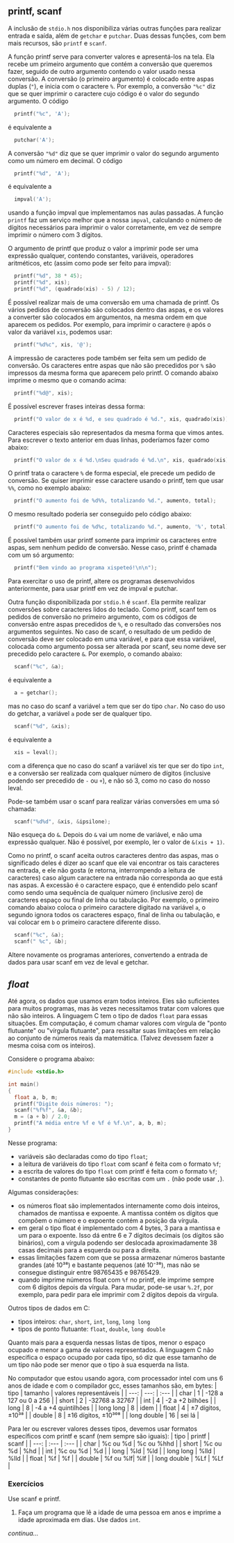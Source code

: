 ## printf, scanf

A inclusão de `stdio.h` nos disponibiliza várias outras funções para realizar entrada e saída, além de `getchar` e `putchar`. Duas dessas funções, com bem mais recursos, são `printf` e `scanf`.

A função printf serve para converter valores e apresentá-los na tela.
Ela recebe um primeiro argumento que contém a conversão que queremos fazer, seguido de outro argumento contendo o valor usado nessa conversão. A conversão (o primeiro argumento) é colocado entre aspas duplas (`"`), e inicia com o caractere `%`.
Por exemplo, a conversão `"%c"` diz que se quer imprimir o caractere cujo código é o valor do segundo argumento. 
O código
```c
  printf("%c", 'A');
```
é equivalente a
```c
  putchar('A');
```
A conversão `"%d"` diz que se quer imprimir o valor do segundo argumento como um número em decimal. 
O código
```c
  printf("%d", 'A');
```
é equivalente a
```c
  impval('A');
```
usando a função impval que implementamos nas aulas passadas. A função `printf` faz um serviço melhor que a nossa `impval`, calculando o número de dígitos necessários para imprimir o valor corretamente, em vez de sempre imprimir o número com 3 dígitos.

O argumento de printf que produz o valor a imprimir pode ser uma expressão qualquer, contendo constantes, variáveis, operadores aritméticos, etc (assim como pode ser feito para impval):
```c
  printf("%d", 38 * 45);
  printf("%d", xis);
  printf("%d", (quadrado(xis) - 5) / 12);
```

É possível realizar mais de uma conversão em uma chamada de printf. Os vários pedidos de conversão são colocados dentro das aspas, e os valores a converter são colocados em argumentos, na mesma ordem em que aparecem os pedidos. Por exemplo, para imprimir o caractere `@` após o valor da variável `xis`, podemos usar:
```c
  printf("%d%c", xis, '@');
```

A impressão de caracteres pode também ser feita sem um pedido de conversão. Os caracteres entre aspas que não são precedidos por `%` são impressos da mesma forma que aparecem pelo printf. O comando abaixo imprime o mesmo que o comando acima:
```c
  printf("%d@", xis);
```

É possível escrever frases inteiras dessa forma:
```c
  printf("O valor de x é %d, e seu quadrado é %d.", xis, quadrado(xis));
```

Caracteres especiais são representados da mesma forma que vimos antes. Para escrever o texto anterior em duas linhas, poderíamos fazer como abaixo:
```c
  printf("O valor de x é %d.\nSeu quadrado é %d.\n", xis, quadrado(xis));
```
O printf trata o caractere `%` de forma especial, ele precede um pedido de conversão. Se quiser imprimir esse caractere usando o printf, tem que usar `%%`, como no exemplo abaixo:
```c
  printf("O aumento foi de %d%%, totalizando %d.", aumento, total);
```
O mesmo resultado poderia ser conseguido pelo código abaixo:
```c
  printf("O aumento foi de %d%c, totalizando %d.", aumento, '%', total);
```
É possível também usar printf somente para imprimir os caracteres entre aspas, sem nenhum pedido de conversão. Nesse caso, printf é chamada com um só argumento:
```c
  printf("Bem vindo ao programa xispeteó!\n\n");
```

Para exercitar o uso de printf, altere os programas desenvolvidos anteriormente, para usar printf em vez de impval e putchar.

Outra função disponibilizada por `stdio.h` é `scanf`. Ela permite realizar conversões sobre caracteres lidos do teclado.
Como printf, scanf tem os pedidos de conversão no primeiro argumento, com os códigos de conversão entre aspas precedidos de `%`, e o resultado das conversões nos argumentos seguintes.
No caso de scanf, o resultado de um pedido de conversão deve ser colocado em uma variável, e para que essa variável, colocada como argumento possa ser alterada por scanf, seu nome deve ser precedido pelo caractere `&`.
Por exemplo, o comando abaixo:
```c
  scanf("%c", &a);
```
é equivalente a
```c
  a = getchar();
```
mas no caso do scanf a variável `a` tem que ser do tipo `char`. No caso do uso do getchar, a variável `a` pode ser de qualquer tipo.
```c
  scanf("%d", &xis);
```
é equivalente a
```c
  xis = leval();
```
com a diferença que no caso do scanf a variável xis ter que ser do tipo `int`, e a conversão ser realizada com qualquer número de dígitos (inclusive podendo ser precedido de `-` ou `+`), e não só 3, como no caso do nosso leval.

Pode-se também usar o scanf para realizar várias conversões em uma só chamada:
```c
  scanf("%d%d", &xis, &ipsilone);
```
Não esqueça do `&`. Depois do `&` vai um nome de variável, e não uma expressão qualquer. Não é possível, por exemplo, ler o valor de `&(xis + 1)`.

Como no printf, o scanf aceita outros caracteres dentro das aspas, mas o significado deles é dizer ao scanf que ele vai encontrar os tais caracteres na entrada, e ele não gosta (e retorna, interrompendo a leitura de caracteres) caso algum caractere na entrada não corresponda ao que está nas aspas. A excessão é o caractere espaço, que é entendido pelo scanf como sendo uma sequência de qualquer número (inclusive zero) de caracteres espaço ou final de linha ou tabulação.
Por exemplo, o primeiro comando abaixo coloca o primeiro caractere digitado na variável `a`, o segundo ignora todos os caracteres espaço, final de linha ou tabulação, e vai colocar em `b` o primeiro caractere diferente disso.
```c
  scanf("%c", &a);
  scanf(" %c", &b);
```

Altere novamente os programas anteriores, convertendo a entrada de dados para usar scanf em vez de leval e getchar.

## *float*

Até agora, os dados que usamos eram todos inteiros. Eles são suficientes para muitos programas, mas às vezes necessitamos tratar com valores que não são inteiros. A linguagem C tem o tipo de dados `float` para essas situações.
Em computação, é comum chamar valores com vírgula de "ponto flutuante" ou "vírgula flutuante", para ressaltar suas limitações em relação ao conjunto de números reais da matemática. (Talvez devessem fazer a mesma coisa com os inteiros).

Considere o programa abaixo:
```c
#include <stdio.h>

int main()
{
  float a, b, m;
  printf("Digite dois números: ");
  scanf("%f%f", &a, &b);
  m = (a + b) / 2.0;
  printf("A média entre %f e %f é %f.\n", a, b, m);
}
```
Nesse programa:
- variáveis são declaradas como do tipo `float`;
- a leitura de variáveis do tipo `float` com scanf é feita com o formato `%f`;
- a escrita de valores do tipo `float` com printf é feita com o formato `%f`;
- constantes de ponto flutuante são escritas com um `.` (não pode usar `,`).

Algumas considerações:
- os números float são implementados internamente como dois inteiros, chamados de mantissa e expoente. A mantissa contém os dígitos que compõem o número e o expoente contém a posição da vírgula.
- em geral o tipo float é implementado com 4 bytes, 3 para a mantissa e um para o expoente. Isso dá entre 6 e 7 dígitos decimais (os dígitos são binários), com a vírgula podendo ser deslocada aproximadamente 38 casas decimais para a esquerda ou para a direita.
- essas limitações fazem com que se possa armazenar números bastante grandes (até 10³⁸) e bastante pequenos (até 10⁻³⁸), mas não se consegue distinguir entre 98765435 e 98765429.
- quando imprime números float com `%f` no printf, ele imprime sempre com 6 dígitos depois da vírgula. Para mudar, pode-se usar `%.2f`, por exemplo, para pedir para ele imprimir com 2 dígitos depois da vírgula.

Outros tipos de dados em C:
- tipos inteiros: `char`, `short`, `int`, `long`, `long long`
- tipos de ponto flutuante: `float`, `double`, `long double`

Quanto mais para a esquerda nessas listas de tipos, menor o espaço ocupado e menor a gama de valores representados.
A linguagem C não especifica o espaço ocupado por cada tipo, só diz que esse tamanho de um tipo não pode ser menor que o tipo à sua esquerda na lista.

No computador que estou usando agora, com processador intel com uns 6 anos de idade e com o compilador gcc, esses tamanhos são, em bytes:
| tipo        | tamanho | valores representáveis |
| ---:        |    ---: | :--- |
| char        |       1 | -128 a 127 ou 0 a 256 |
| short       |       2 | -32768 a 32767 |
| int         |       4 | -2 a +2 bilhões |
| long        |       8 | -4 a +4 quintilhões |
| long long   |       8 | idem |
| float       |       4 | ±7 dígitos, ±10³⁸ |
| double      |       8 | ±16 dígitos, ±10³⁰⁸ |
| long double |      16 | sei lá |

Para ler ou escrever valores desses tipos, devemos usar formatos específicos com printf e scanf (nem sempre são iguais):
| tipo        | printf | scanf |
| ---:        |    :--- | :--- |
| char        | %c ou %d | %c ou %hhd |
| short       | %c ou %d | %hd |
| int         | %c ou %d | %d |
| long        | %ld      | %ld |
| long long   | %lld     | %lld |
| float       | %f       | %f |
| double      | %f ou %lf| %lf |
| long double | %Lf      | %Lf |

### Exercícios

Use scanf e printf.

1. Faça um programa que lê a idade de uma pessoa em anos e imprime a idade aproximada em dias. Use dados `int`.

*continua...*
